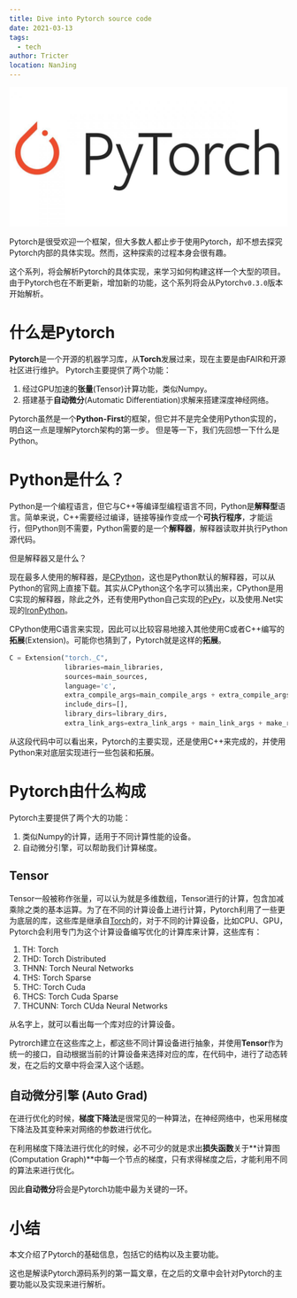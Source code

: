 ```yaml
---
title: Dive into Pytorch source code
date: 2021-03-13
tags: 
  - tech
author: Tricter
location: NanJing
---
```



![Pytorch Logo](./pics/3_13/pytorchLogo.jpeg)

Pytorch是很受欢迎一个框架，但大多数人都止步于使用Pytorch，却不想去探究Pytorch内部的具体实现。然而，这种探索的过程本身会很有趣。

这个系列，将会解析Pytorch的具体实现，来学习如何构建这样一个大型的项目。
由于Pytorch也在不断更新，增加新的功能，这个系列将会从Pytorch`v0.3.0`版本开始解析。

# 什么是Pytorch

**Pytorch**是一个开源的机器学习库，从**Torch**发展过来，现在主要是由FAIR和开源社区进行维护。
Pytorch主要提供了两个功能：
1. 经过GPU加速的**张量**(Tensor)计算功能，类似Numpy。
2. 搭建基于**自动微分**(Automatic Differentiation)求解来搭建深度神经网络。

Pytorch虽然是一个**Python-First**的框架，但它并不是完全使用Python实现的，明白这一点是理解Pytorch架构的第一步。
但是等一下，我们先回想一下什么是Python。

# Python是什么？

Python是一个编程语言，但它与C++等编译型编程语言不同，Python是**解释型**语言。简单来说，C++需要经过编译，链接等操作变成一个**可执行程序**，才能运行，但Python则不需要，Python需要的是一个**解释器**，解释器读取并执行Python源代码。

但是解释器又是什么？

现在最多人使用的解释器，是[CPython](https://github.com/python/cpython)，这也是Python默认的解释器，可以从Python的官网上直接下载。其实从CPython这个名字可以猜出来，CPython是用C实现的解释器，除此之外，还有使用Python自己实现的[PyPy](https://www.pypy.org)，以及使用.Net实现的[IronPython](https://ironpython.net)。

CPython使用C语言来实现，因此可以比较容易地接入其他使用C或者C++编写的**拓展**(Extension)。可能你也猜到了，Pytorch就是这样的**拓展**。

```python
C = Extension("torch._C",
              libraries=main_libraries,
              sources=main_sources,
              language='c',
              extra_compile_args=main_compile_args + extra_compile_args,
              include_dirs=[],
              library_dirs=library_dirs,
              extra_link_args=extra_link_args + main_link_args + make_relative_rpath_args('lib'))
```

从这段代码中可以看出来，Pytorch的主要实现，还是使用C++来完成的，并使用Python来对底层实现进行一些包装和拓展。

# Pytorch由什么构成

Pytorch主要提供了两个大的功能：

1. 类似Numpy的计算，适用于不同计算性能的设备。
2. 自动微分引擎，可以帮助我们计算梯度。

## Tensor

Tensor一般被称作张量，可以认为就是多维数组，Tensor进行的计算，包含加减乘除之类的基本运算。为了在不同的计算设备上进行计算，Pytorch利用了一些更为底层的库，这些库是继承自[Torch](https://github.com/torch)的，对于不同的计算设备，比如CPU、GPU，Pytorch会利用专门为这个计算设备编写优化的计算库来计算，这些库有：

1. TH: Torch
2. THD: Torch Distributed
3. THNN: Torch Neural Networks
4. THS: Torch Sparse
5. THC: Torch Cuda
6. THCS: Torch Cuda Sparse
7. THCUNN: Torch CUda Neural Networks

从名字上，就可以看出每一个库对应的计算设备。

Pytrorch建立在这些库之上，都这些不同计算设备进行抽象，并使用**Tensor**作为统一的接口，自动根据当前的计算设备来选择对应的库，在代码中，进行了动态转发，在之后的文章中将会深入这个话题。

## 自动微分引擎 (Auto Grad)

在进行优化的时候，**梯度下降法**是很常见的一种算法，在神经网络中，也采用梯度下降法及其变种来对网络的参数进行优化。

在利用梯度下降法进行优化的时候，必不可少的就是求出**损失函数**关于**计算图(Computation Graph)**中每一个节点的梯度，只有求得梯度之后，才能利用不同的算法来进行优化。

因此**自动微分**将会是Pytorch功能中最为关键的一环。

# 小结

本文介绍了Pytorch的基础信息，包括它的结构以及主要功能。

这也是解读Pytorch源码系列的第一篇文章，在之后的文章中会针对Pytorch的主要功能以及实现来进行解析。